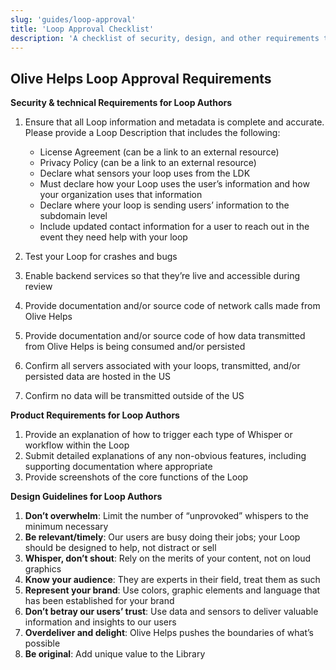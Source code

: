 ```yaml
---
slug: 'guides/loop-approval'
title: 'Loop Approval Checklist'
description: 'A checklist of security, design, and other requirements to get a loop approved for the library.'
---
```


## Olive Helps Loop Approval Requirements

**Security & technical Requirements for Loop Authors**

1. Ensure that all Loop information and metadata is complete and accurate. Please provide a Loop Description that includes the following:

   - License Agreement (can be a link to an external resource)
   - Privacy Policy (can be a link to an external resource)
   - Declare what sensors your loop uses from the LDK
   - Must declare how your Loop uses the user’s information and how your organization uses that information
   - Declare where your loop is sending users’ information to the subdomain level
   - Include updated contact information for a user to reach out in the event they need help with your loop

2. Test your Loop for crashes and bugs
3. Enable backend services so that they’re live and accessible during review
4. Provide documentation and/or source code of network calls made from Olive Helps
5. Provide documentation and/or source code of how data transmitted from Olive Helps is being consumed and/or persisted
6. Confirm all servers associated with your loops, transmitted, and/or persisted data are hosted in the US
7. Confirm no data will be transmitted outside of the US

**Product Requirements for Loop Authors**

1. Provide an explanation of how to trigger each type of Whisper or workflow within the Loop
2. Submit detailed explanations of any non-obvious features, including supporting documentation where appropriate
3. Provide screenshots of the core functions of the Loop

**Design Guidelines for Loop Authors**

1. **Don’t overwhelm**: Limit the number of “unprovoked” whispers to the minimum necessary
2. **Be relevant/timely**: Our users are busy doing their jobs; your Loop should be designed to help, not distract or sell
3. **Whisper, don’t shout**: Rely on the merits of your content, not on loud graphics
4. **Know your audience**: They are experts in their field, treat them as such
5. **Represent your brand**: Use colors, graphic elements and language that has been established for your brand
6. **Don’t betray our users’ trust**: Use data and sensors to deliver valuable information and insights to our users
7. **Overdeliver and delight**: Olive Helps pushes the boundaries of what’s possible
8. **Be original**: Add unique value to the Library

